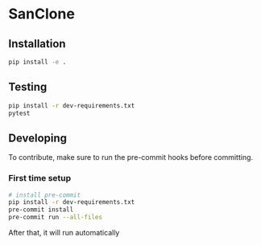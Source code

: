 # SanClone


## Installation

```sh
pip install -e .
```

## Testing

```sh
pip install -r dev-requirements.txt
pytest
```

## Developing

To contribute, make sure to run the pre-commit hooks before committing.


### First time setup
```sh
# install pre-commit
pip install -r dev-requirements.txt
pre-commit install
pre-commit run --all-files
```

After that, it will run automatically
